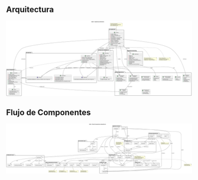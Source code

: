 ## Arquitectura
![arquitectura golite](architecture/golite-architecture.svg)

## Flujo de Componentes
![componentes golite](architecture/golite-component-flow.svg)
